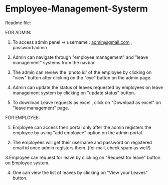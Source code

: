 # Employee-Management-Systerm

Readme file: 

FOR ADMIN:

1. To access admin panel -> username : admin@gmail.com , password:admin

2. Admin can navigate through "employee management" and "leave management" systems from the navbar.

3. The admin can review the 'photo id' of the employee by clicking on "view" button after clicking on the "eye" button on the admin page.

4. Admin can update the status of leaves requested by employees on leave management system by clicking on "update status" button.

5. To download Leave requests as excel , click on "Download as excel" on "leave management" page.

FOR EMPLOYEE:

1. Employee can access their portal only after the admin registers the employee by using "add employee" option on the admin portal.

2. The employees will get their username and password on registered email id once admin registers them. (for mail, check spam as well!).

3.Employee can request for leave by clicking on "Request for leave" button on Employee system.

4. One can view the list of leaves by clicking on "View your Leaves" button.
